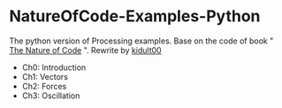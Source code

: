 # NatureOfCode-Examples-Python

The python version of Processing examples. Base on the code of book " [The Nature of Code](http://natureofcode.com) ". Rewrite by [kidult00](http://uegeek.com)

- Ch0: Introduction
- Ch1: Vectors
- Ch2: Forces
- Ch3: Oscillation



